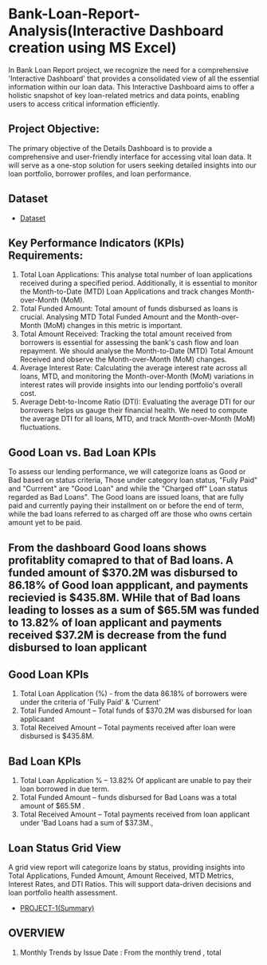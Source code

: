 # Bank-Loan-Report-Analysis(Interactive Dashboard creation using MS Excel)
In Bank Loan Report project, we recognize the need for a comprehensive 'Interactive Dashboard' that provides a consolidated view of all the essential information within our loan data. This Interactive Dashboard aims to offer a holistic snapshot of key loan-related metrics and data points, enabling users to access critical information efficiently.
## Project Objective:
The primary objective of the Details Dashboard is to provide a comprehensive and user-friendly interface for accessing vital loan data. It will serve as a one-stop solution for users seeking detailed insights into our loan portfolio, borrower profiles, and loan performance.
## Dataset 
- <a href="https://github.com/michealedos/PROJECT-1/blob/main/financial_loan.csv">Dataset</a>
## Key Performance Indicators (KPIs) Requirements:
1.	 Total Loan Applications: This analyse total number of loan applications received during a specified period. Additionally, it is essential to monitor the Month-to-Date (MTD) Loan Applications and track changes Month-over-Month (MoM).
2.	 Total Funded Amount: Total amount of funds disbursed as loans is crucial. Analysing MTD Total Funded Amount and the Month-over-Month (MoM) changes in this metric is important.
3.	 Total Amount Received: Tracking the total amount received from borrowers is essential for assessing the bank's cash flow and loan repayment. We should analyse the Month-to-Date (MTD) Total Amount Received and observe the Month-over-Month (MoM) changes.
4.	 Average Interest Rate: Calculating the average interest rate across all loans, MTD, and monitoring the Month-over-Month (MoM) variations in interest rates will provide insights into our lending portfolio's overall cost.
5.	 Average Debt-to-Income Ratio (DTI): Evaluating the average DTI for our borrowers helps us gauge their financial health. We need to compute the average DTI for all loans, MTD, and track Month-over-Month (MoM) fluctuations.

## Good Loan vs. Bad Loan KPIs
To assess our lending performance, we will categorize loans as Good or Bad based on status criteria, Those under category loan status, "Fully Paid" and "Currrent" are "Good Loan" and while the "Charged off" Loan status regarded as Bad Loans". The Good loans are issued loans, that are fully paid and currently paying their installment on or before the end of term, while the bad loans referred to as charged off are those who owns certain amount yet to be paid.

##  From the  dashboard Good loans shows profitablity comapred to that of Bad loans. A funded amount of $370.2M was disbursed to 86.18% of Good loan appplicant, and payments recievied is $435.8M. WHile that of Bad loans leading to losses as a sum of $65.5M was funded to 13.82% of loan applicant and payments received $37.2M is decrease from the fund disbursed to loan applicant
## Good Loan KPIs
1. Total Loan Application (%) - from the data 86.18% of borrowers were under the criteria of 'Fully Paid' & 'Current'
2. Total Funded Amount – Total funds of $370.2M was disbursed for loan applicaant
3. Total Received Amount – Total payments received after loan were disbursed is $435.8M.
## Bad Loan KPIs
1. Total Loan Application % – 13.82% Of applicant are unable to pay their loan borrowed in due term.
2. Total Funded Amount – funds disbursed for Bad Loans was a total amount of $65.5M .
3. Total Received Amount – Total payments received from loan applicant under 'Bad Loans had a sum of $37.3M.,


   
## Loan Status Grid View
A grid view report will categorize loans by status, providing insights into Total Applications, Funded Amount, Amount Received, MTD Metrics, Interest Rates, and DTI Ratios. This will support data-driven decisions and loan portfolio health assessment.
- <a href="https://github.com/michealedos/PROJECT-1/blob/main/PROJECT-1.PNG"> PROJECT-1(Summary)</a>

## OVERVIEW
1. Monthly Trends by Issue Date : From the monthly trend , total



